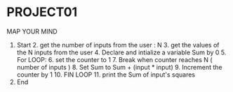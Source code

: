# PROJECT01
MAP YOUR MIND
1. Start
	2. get the number of inputs from the user : N
	3. get the values of the N inputs from the user 
	4. Declare and intialize a variable Sum by 0
	5. For LOOP:
		6. set the counter to 1
		7. Break when counter reaches N ( number of inputs )
		8. Set Sum to Sum + (input * input)
		9. Increment the counter by 1
	10. FIN LOOP
	11. print the Sum of input's squares 
12. End
